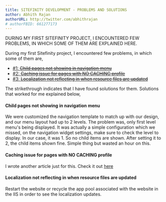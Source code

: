 ```yaml
---
title: SITEFINITY DEVELOPMENT - PROBLEMS AND SOLUTIONS
author: Abhith Rajan
authorURL: http://twitter.com/abhithrajan
# authorFBID: 661277173
---
```


DURING MY FIRST SITEFINITY PROJECT, I ENCOUNTERED FEW PROBLEMS, IN WHICH SOME OF THEM ARE EXPLAINED HERE.

<!--truncate-->

During my first Sitefinity project, I encountered few problems, in which some of them are,

* [#1: <strike>Child pages not showing in navigation menu</strike>](#1)
* [#2: <strike>Caching issue for pages with NO CACHING profile</strike>](#2)
* [#3: <strike>Localization not reflecting in when resource files are updated</strike>](#localization-not-reflecting-in-when-resource-files-are-updated)

The strikethrough indicates that I have found solutions for them.
Solutions that worked for me explained below,

#### <a name="1"></a>Child pages not showing in navigation menu

We were customized the navigation template to match up with our design, and our menu layout had up to 2 levels. The problem was, only first level menu's being displayed. It was actually a simple configuration which we missed, on the navigation widget settings, make sure to check the level to display. In our case, it was 1. So no child items are shown. After setting it to 2, the child items shown fine. Simple thing but wasted an hour on this.

#### <a name="2"></a>Caching issue for pages with NO CACHING profile

I wrote another article just for this. Check it out [here](https://www.abhith.net/post/sitefinity-caching-issue-for-pages-with-no-caching-profile/)

#### <a name="localization-not-reflecting-in-when-resource-files-are-updated"></a> Localization not reflecting in when resource files are updated

Restart the website or recycle the app pool associated with the website in the IIS in order to see the localization updates.
